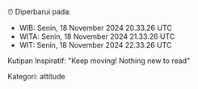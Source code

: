 ⏰ Diperbarui pada:
- WIB: Senin, 18 November 2024 20.33.26 UTC
- WITA: Senin, 18 November 2024 21.33.26 UTC
- WIT: Senin, 18 November 2024 22.33.26 UTC

Kutipan Inspiratif:
"Keep moving! Nothing new to read"


Kategori: attitude

